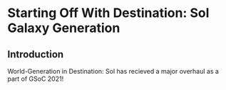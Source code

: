 # Starting Off With Destination: Sol Galaxy Generation
## Introduction
World-Generation in Destination: Sol has recieved a major overhaul as a part of GSoC 2021! 